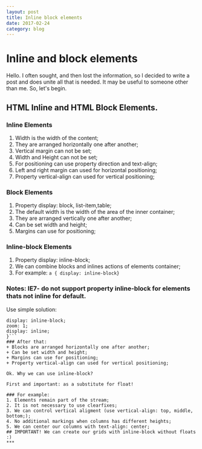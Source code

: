 ```yaml
---
layout: post
title: Inline block elements
date: 2017-02-24
category: blog
---
```

# Inline and block elements
Hello. 
I often sought, and then lost the information, so I decided to write a post and does unite all that is needed. 
It may be useful to someone other than me. So, let's begin.
		
## HTML Inline and HTML Block Elements.

### Inline Elements
1. Width is the width of the content;
2. They are arranged horizontally one after another;
3. Vertical margin can not be set;
4. Width and Height can not be set;
5. For positioning can use property direction and text-align;
6. Left and right margin can used for horizontal positioning;
7. Property vertical-align can used for vertical positioning;

### Block Elements
1. Property display: block, list-item,table;
2. The default width is the width of the area of the inner container;
3. They are arranged vertically one after another;
4. Can be set width and height;
5. Margins can use for positioning;

### Inline-block Elements
1. Property display: inline-block;
2. We can combine blocks and inlines actions of elements container;
3. For example: ```a { display: inline-block}```
### Notes: IE7- do not support property inline-block for elements thats not inline for default.
Use simple solution:
```{
display: inline-block;
zoom: 1;
display: inline;
}```
### After that:
+ Blocks are arranged horizontally one after another;
+ Can be set width and height;
+ Margins can use for positioning;
+ Property vertical-align can used for vertical positioning;

Ok. Why we can use inline-block?

First and important: as a substitute for float!

### For example:
1. Elements remain part of the stream;
2. It is not necessary to use clearfixes;
3. We can control vertical aligment (use vertical-align: top, middle, bottom;);
4. No additional markings when columns has different heights;
5. We can center our columns with text-align: center;
## IMPORTANT! We can create our grids with inline-block without floats :)
***